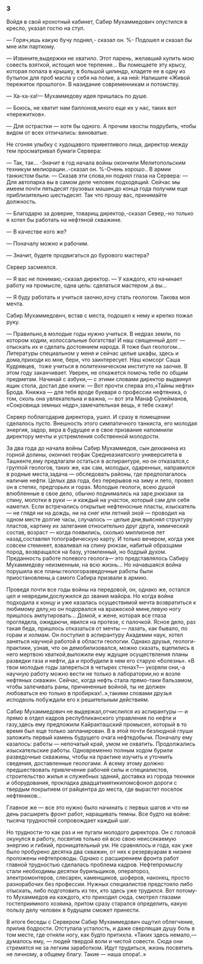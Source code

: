 ### 3

Войдя в свой крохотный кабинет, Сабир Мухаммедович опустился в кресло, указал гостю на стул.

— Горяч,ишь какую бучу поднял,- сказал он.
%- Подошел и сказал бы мне или парткому.

— Извините,выдержки не хватило.
Этот парень, желавший купить мою совесть взяткой, истощил мое терпение...
Вы помещаете эту крысу, которая попала в крышку, в большой цилиндр, кладете ее в одну из бутылок для проб масла у себя на полке, а на ней:
Напишите «Живой пережиток прошлого».
В назидание современникам и потомству.

— Ха-ха-ха!— Мухаммедову идея пришлась по душе.

— Боюсь, не хватит нам баллонов,много еще их у нас, таких вот «пережитков».

— Для острастки — хотя бы одного.
А прочим хвосты подрубить, чтобы видом от всех отличались: виноватые.

Не сгоняя улыбку с худощавого приветливого лица, директор между тем просматривал бумаги Сервера:

— Так, так...
-Значит в год начала войны окончили Мелитопольским техникум мелиорации..-сказал он.
%-Очень хорошо..
В армии танкистом были.
— Сказав эти слова,нн поднял глаза на Сервера:
— Для автопарка вы в самом деле человек подходящий.
Сейчас мы имеем почти пятьдесят грузовых машин,до конца года получим еще приблизительно шестьдесят.
Так что прошу вас, принимайте должность.

— Благодарю за доверие, товарищ директор,-сказал Север,-но только я хотел бы работать на нефтяной скважине.

— В качестве кого же?

— Поначалу можно и рабочим.

— Значит, будете продвигаться до бурового мастера?

Сервер засмеялся.



— Я вас не понимаю,-сказал директор.
— У каждого, кто начинает работу на промысле, одна цель: сделаться мастером ,а вы...

— Я буду работать и учиться заочно,хочу стать геологом.
Такова моя мечта.


Сабир Мухаммедовнч, встав с места, подошел к нему и крепко пожал руку.

— Правильно,в молодые годы нужно учиться.
В недрах земли, по котором ходим, колоссальные богатства!
И наш священный долг — отыскать их и сделать достоянием народа.
Я тоже был геологом...
Литературы специальном у меня и сейчас целые шкафы, здесь и дома,приходи ко мне, бери, что заинтересует.
Наш комсорг Саша Кудрявцев,  тоже учиться в политехническом институте на заочке.
В этом году заканчивает.
Уверен, не откажется помочь тебе по общим предметам.
Начинай с азбуки,— с этими словами директор выдвинул ящик стола, достал две книги:
— Вот прочти сперва это,«Тайны нефти» Брода.
Книжка — для тебя вроде букваря о профессии нефтяника, о том, сколь она увлекательна и важна, — вот эта Манаф Сулейманов, «Сокровища земных недр»,замечательная вещь, я тебе скажу!

Сервер поблагодарив директора, ушел.
И сразу в помещении сделалось пусто.
Внешность этого симпатичного танкиста, его молодая энергия, задор, вера в будущее и в свое призвание напомнили директору мечты и устремления собственной молодости.

За два года до начала войны Сабир Мухаммедов, сын дехканина из горной долины, окончил геофак Среднеазиатского университета в Ташкенте,ему предлагали остаться в аспирантуре, но он отказался,с группой геологов, таких же, как сам, молодых, одаренных, направился в родные места,задача — обследовать районы, где предполагалось наличие нефти.
Целых два года, без перерывов на зиму и лето, провел он в степях, предгорьях и горах.
Молодые геологи, всею душой влюбленные в свое дело, обычно поднимались на заре,рюкзаки за спину, молотки в руки — и каждый на участок, который сам для себя наметил.
Если встречались открытые нефтеносные пласты, изыскатель — не глядя ни на дождь, ни на снег или летний зной — проводил на одном месте долгие часы, случалось — целые дни,выяснял структуру пластов, картину их залегания относительно друг друга, химический состав, возраст — когда появились, сколько миллионов лет назад,составлял топографическую карту.
И только вечером, когда уже совсем стемнеет, взваливал на спину рюкзак, набитый образцами пород, возвращался на базу, утомленный, но бодрый духом.
Преданность работе полевого геолога— это представлялось Сабиру Мухаммедову неизменным, на всю жизнь...
Но начавшаяся война порушила все планы:геологоразведочные работы были приостановлены,а самого Сабира призвали в армию.

Проведя почти все годы войны на передовой, он, однако же, остался цел и невредим,дослужился до звания майора.
Но когда война подходила к концу и уже казалась осуществимой мечта возвратиться к любимому делу,но он подорвался на вражеской мине,левую ногу пришлось ампутировать...
Домой, к жене, которая все глаза проглядела, ожидаючи, явился на протезе, с палочкой.
Ясное дело, раз такая беда, пришлось отказаться от мечты — лазать, как бывало, по горам и холмам.
Он поступил в аспирантуру Академии наук, хотел заняться научной работой в области геологии.
Однако друзья, геологи-практики, узнав, что он демобилизовался, можно сказать, вцепились в него мертвою хваткой,выложили ему ждущие осуществления планы разведки газа и нефти, да и пробудили в нем его старую «болезнь».
«В твои молодые годы запереться в четырех стенах?— укоряли они,-а научную работу можно вести не только в лаборатории,но и возле нефтяных скважин.
Сейчас, когда нефть стала прямо-таки бальзамом, чтобы залечивать раны, причиненные войной, ты не должен любоваться ею только в пробирках!..»,такими словами друзья исподволь побуждали его к решительным действиям.

Сабир Мухаммедович не выдержал,отчислился из аспирантуры — и прямо в отдел кадров республиканского управления по нефти и газу,здесь ему предложили Кайракташский промысел, который в то время был еще только запланирован.
В в этой почти безлюдной глуши заложить первый камень будущего очага нефтедобычи.
Поначалу ему казалось: работы — непочатый край, умом не охватить.
Продолжались изыскательские работы.
Одновременно полным ходом бурили разведочные скважины, чтобы на практике изучить и уточнить сведения, доставленные геологами.
А всему этому должно предшествовать привлечение рабочей силы и специалистов, строительство жилья и служебных зданий, доставка из города техники и оборудования, прокладка двадцатииятикиломсфоноп дороги с твердым покрытием от райцентра до места, где вырастет поселок нефтяников...

Главное же — все это нужно было начинать с первых шагов и что ни день расширять фронт работ, наращивать темны.
Все будто на войне: тысяча трудностей сопровождает каждый шаг.

Но трудности-то как раз и не пугали молодого директора.
Он с головой окунулся в работу, посвятив только ей всю свою неиссякаемую энергию и гибкий, проницательный ум.
Не сравнялось и года, как уже было пробурено десятка два скважин, от них к резервуарам в низине проложены нефтепроводы.
Однако с расширением фронта работ главной трудностью сделалась проблема кадров.
Нефтепромыслу стали необходимы десятки бурильщиков, оператороз, электромонтеров, слесарен, каменщиков, шоферов, наконец, просто разнорабочих без профессии.
Нужных специалистов предстояло либо отыскать, либо подготовить из тех, кто здесь уже трудился.
Вот потому-то Мухаммедов иа каждого, кто приходил сюда, смотрел глазами гостеприимного хозяина, притом сразу старался определить, какую пользу делу человек в будущем сможет принести.

В итоге беседы с Сервером Сабир Мухаммедович ощутил облегчение, прилив бодрости.
Отступала усталость, и даже сверлящая душу боль в том месте, где отняли ногу, как будто притихла.
«Таких здесь немало,— думалось ему, — людей твердой воли и чистой совести.
Сюда они стремятся не за легким заработком.
Идут трудиться, жизнь посвятить не личному, а общему благу.
Такие — наша опора!..»
